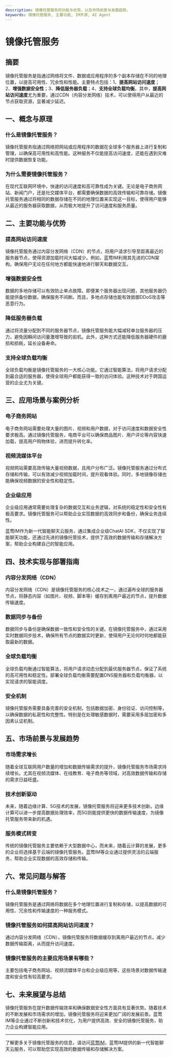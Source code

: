 ```yaml
---
description: 镜像托管服务的功能与优势，以及市场前景与发展趋势。
keywords: 镜像托管服务, 主要功能, IM开源, AI Agent
---
```

# 镜像托管服务


## 摘要

镜像托管服务是指通过网络将文件、数据或应用程序的多个副本存储在不同的地理位置，以提高可用性、冗余性和性能。主要特点包括：1、**提高网站访问速度**；2、**增强数据安全性**；3、**降低服务器负载**；4、**支持全球负载均衡**。其中，**提高网站访问速度**尤为重要，通过CDN（内容分发网络）技术，可以使得用户从最近的节点获取资源，显著减少延迟。

## 一、概念与原理

### 什么是镜像托管服务？

镜像托管服务指通过网络把网站或应用程序的数据在全球多个服务器上进行复制和管理，以确保高可用性和高性能。这种服务不仅能提高访问速度，还能在遇到灾难时提供数据恢复功能。

### 为什么需要镜像托管服务？

在现代互联网环境中，快速的访问速度和高可靠性成为关键。无论是电子商务网站、新闻门户，还是社交媒体平台，都需要确保数据的高效传输和可靠存储。镜像托管服务通过将相同的数据存储在不同的地理位置来实现这一目标，使得用户能够从最近的服务器获取数据，从而极大地提升了访问速度和服务质量。

## 二、主要功能与优势

### 提高网站访问速度

镜像托管服务通过内容分发网络（CDN）的节点，将用户请求引导至距离最近的服务器节点，使得资源加载时间大幅减少。例如，蓝莺IM利用其先进的CDN架构，确保用户无论在任何地方都能快速地进行聊天和数据交互。

### 增强数据安全性

数据的多地存储可以有效防止单点故障。即便某个服务器出现问题，其他服务器仍能提供备份数据，确保服务不间断。而且，多地点存储也能有效抵御DDoS攻击等恶意行为。

### 降低服务器负载

通过将流量分配到不同的服务器节点，镜像托管服务能大幅减轻单台服务器的压力，避免因瞬间访问量激增导致的宕机。此外，这种方式还能降低服务器硬件的磨损和损耗，延长设备寿命。

### 支持全球负载均衡

全球负载均衡是镜像托管服务的一大核心功能。它通过智能算法，将用户请求分配到最合适的服务器，使得全球用户都能获得一致的访问体验。这种技术对于跨国运营的企业尤为关键。

## 三、应用场景与案例分析

### 电子商务网站

电子商务网站需要处理大量的图片、视频和用户数据，对于访问速度和数据安全性要求极高。通过镜像托管服务，电商平台可以确保商品图片、用户评论等内容快速加载，提高用户购物体验，进而提升转化率。

### 视频流媒体平台

视频网站需要高效传输大量视频数据，且用户分布广泛。镜像托管服务通过分布式存储和传输，可以有效减少视频加载时间，提升观看体验。同时，多地镜像存储也能确保视频数据的安全性和稳定性。

### 企业级应用

企业级应用通常需要处理复杂的数据交互和业务逻辑，对系统的稳定性和安全性有极高要求。镜像托管服务可以帮助企业实现数据的高效同步和备份，确保业务连续性。

蓝莺IM作为新一代智能聊天云服务，通过集成企业级ChatAI SDK，不仅实现了智能聊天功能，还通过先进的镜像托管技术，提供了高效的数据传输和存储解决方案，帮助企业构建自己的智能应用。

## 四、技术实现与部署指南

### 内容分发网络（CDN）

内容分发网络（CDN）是镜像托管服务的核心技术之一，通过遍布全球的服务器节点，将静态内容（如图片、视频、脚本等）缓存到离用户最近的节点，提升数据传输速度。

### 数据同步与备份

数据同步与备份是确保数据一致性和安全性的关键。在镜像托管服务中，通过采用实时数据同步技术，确保所有节点的数据实时更新，使得用户无论何时何地都能获取最新的数据。

### 全球负载均衡

全球负载均衡通过智能算法，将用户请求动态分配到最优服务器节点，保证了系统的高可用性和稳定性。部署全球负载均衡需要配置DNS服务器和负载均衡器，以实现请求的智能调度。

### 安全机制

镜像托管服务需要具备完善的安全机制，包括数据加密、身份验证、访问控制等，以确保数据的私密性和完整性。特别是在处理敏感数据时，需要采用多层加密和多因素认证机制。

## 五、市场前景与发展趋势

### 市场需求增长

随着全球互联网用户数量的增加和数据传输需求的提升，镜像托管服务市场需求持续增长。尤其在视频流媒体、在线教育、电子商务等领域，对高效数据传输和存储的需求日益旺盛。

### 技术创新驱动

未来，随着边缘计算、5G技术的发展，镜像托管服务将迎来更多技术创新。边缘计算可以进一步提高数据处理效率，而5G则能提供更快的数据传输速度，为镜像托管服务带来新的机遇。

### 服务模式转变

传统的镜像托管服务主要依赖于大型数据中心，而未来，随着云计算的发展，更多的企业将选择基于云端的镜像托管服务。蓝莺IM等企业通过提供灵活的云端服务，帮助企业实现数据的高效存储和传输。

## 六、常见问题与解答

### **什么是镜像托管服务？**

镜像托管服务是通过网络将数据在多个地理位置进行复制和存储，以提高数据的可用性、冗余性和传输速度的一种服务模式。

### **镜像托管服务如何提高网站访问速度？**

通过内容分发网络（CDN），镜像托管服务将数据缓存到离用户最近的节点，减少数据传输距离，从而提升访问速度。

### **镜像托管服务的主要应用场景有哪些？**

主要包括电子商务网站、视频流媒体平台和企业级应用等，这些场景对数据传输速度和安全性有较高要求。

## 七、未来展望与总结

镜像托管服务在提升数据传输效率和确保数据安全性方面具有显著优势。随着技术的不断发展和市场需求的增加，镜像托管服务将迎来更加广阔的发展前景。蓝莺IM等企业通过不断创新和技术优化，为用户提供高效、安全的镜像托管服务，助力企业构建智能应用。

---

了解更多关于镜像托管服务的信息，请访问[蓝莺IM](https://www.lanyingim.com)，蓝莺IM提供的新一代智能聊天云服务，可以帮助您实现高效的数据传输和存储解决方案。
